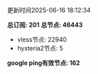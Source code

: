 更新时间2025-06-16 18:12:34

**总订阅: 201**
**总节点: 46443**
- vless节点: 22940
- hysteria2节点: 5

**google ping有效节点: 162**
